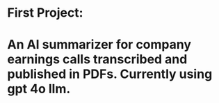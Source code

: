 # First Project:
# An AI summarizer for company earnings calls transcribed and published in PDFs.  Currently using gpt 4o llm. 
